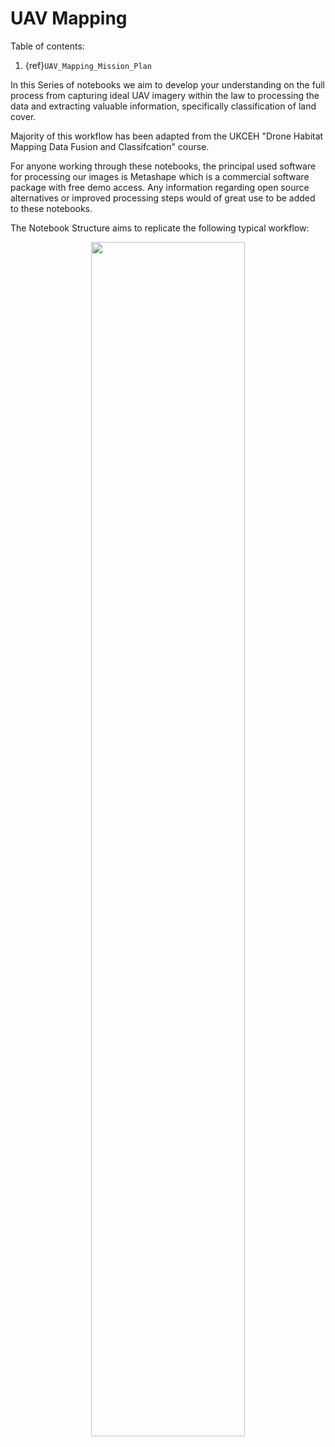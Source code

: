# UAV Mapping

Table of contents:
1. {ref}`UAV_Mapping_Mission_Plan`
  
In this Series of notebooks we aim to develop your understanding on the full process from capturing ideal UAV imagery within the law to processing the data and extracting valuable information, specifically classification of land cover.

Majority of this workflow has been adapted from the UKCEH "Drone Habitat Mapping Data Fusion and Classifcation" course. 

For anyone working through these notebooks, the principal used software for processing our images is Metashape which is a commercial software package with free demo access. Any information regarding open source alternatives or improved processing steps would of great use to be added to these notebooks.

The Notebook Structure aims to replicate the following typical workflow:

<p style="text-align:center;"><img src="UAV_Mapping_Data/Workflow.png" style="width:70%"/></p>